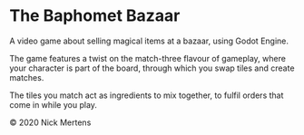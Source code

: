 # The Baphomet Bazaar

A video game about selling magical items at a bazaar, using Godot Engine.

The game features a twist on the match-three flavour of gameplay, where your character is part of the board, through which you swap tiles and create matches.

The tiles you match act as ingredients to mix together, to fulfil orders that come in while you play.

&copy; 2020 Nick Mertens
